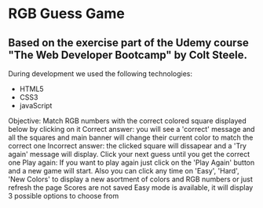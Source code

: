 # RGB Guess Game

## Based on the exercise part of the Udemy course "The Web Developer Bootcamp" by Colt Steele.

During development we used the following technologies:

* HTML5
* CSS3
* javaScript

Objective: Match RGB numbers with the correct colored square displayed below by clicking on it
Correct answer: you will see a 'correct' message and all the squares and main banner will change their current color to match the correct one
Incorrect answer: the clicked square will dissapear and a 'Try again' message will display. Click your next guess until you get the correct one
Play again: If you want to play again just click on the 'Play Again' button and a new game will start. Also you can click any time on 'Easy', 'Hard', 'New Colors' to display a new asortment of colors and RGB numbers or just refresh the page
Scores are not saved
Easy mode is available, it will display 3 possible options to choose from